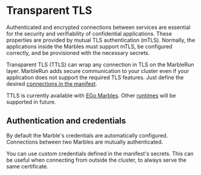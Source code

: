 # Transparent TLS

Authenticated and encrypted connections between services are essential for the security and verifiability of confidential applications. These properties are provided by mutual TLS authentication (mTLS). Normally, the applications inside the Marbles must support mTLS, be configured correctly, and be provisioned with the necessary secrets.

Transparent TLS (TTLS) can wrap any connection in TLS on the MarbleRun layer. MarbleRun adds secure communication to your cluster even if your application does not support the required TLS features. Just define the desired [connections in the manifest](workflows/define-manifest.md#manifesttls).

TTLS is currently available with [EGo Marbles](building-services/ego.md). Other [runtimes](features/runtimes.md) will be supported in future.

## Authentication and credentials
By default the Marble's credentials are automatically configured. Connections between two Marbles are mutually authenticated.

You can use custom credentials defined in the manifest's secrets. This can be useful when connecting from outside the cluster, to always serve the same certificate.
